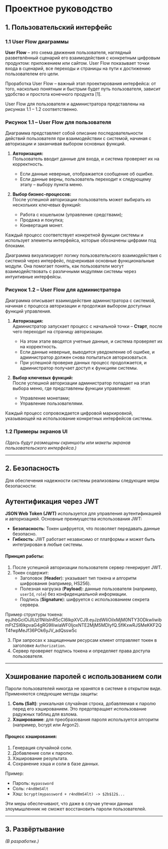 # Проектное руководство

## 1. Пользовательский интерфейс

### 1.1 User Flow диаграммы

**User Flow** – это схема движения пользователя, наглядный разветвлённый сценарий его взаимодействия с конкретным цифровым продуктом: приложением или сайтом. User Flow показывает точки входа в сценарий, все переходы и страницы на пути к достижению пользователем его цели. 

Проработка User Flow – важный этап проектирования интерфейса: от того, насколько понятным и быстрым будет путь пользователя, зависит удобство и простота конечного продукта [1]. 

User Flow для пользователя и администратора представлены на рисунках 1.1 – 1.2 соответственно.



### Рисунок 1.1 – User Flow для пользователя

Диаграмма представляет собой описание последовательности действий пользователя при взаимодействии с системой, начиная с авторизации и заканчивая выбором основных функций. 

1. **Авторизация:**  
   Пользователь вводит данные для входа, и система проверяет их на корректность.  
   - Если данные неверные, отображается сообщение об ошибке.  
   - Если данные верны, пользователь переходит к следующему этапу – выбору пункта меню.  

2. **Выбор бизнес-процессов:**  
   После успешной авторизации пользователь может выбирать из нескольких ключевых функций:  
   - Работа с кошельком (управление средствами);  
   - Продажа и покупка;  
   - Конвертация монет.  

Каждый процесс соответствует конкретной функции системы и использует элементы интерфейса, которые обозначены цифрами под блоками.  

Диаграмма визуализирует логику пользовательского взаимодействия с системой через интерфейс, подчеркивая основные функциональные модули. Она помогает понять, как пользователи могут взаимодействовать с различными модулями системы через интуитивные интерфейсы.



### Рисунок 1.2 – User Flow для администратора

Диаграмма описывает взаимодействие администратора с системой, начиная с процесса авторизации и продолжая выбором доступных функций управления. 

1. **Авторизация:**  
   Администратор запускает процесс с начальной точки – **Старт**, после чего переходит на страницу авторизации.  
   - На этом этапе вводятся учетные данные, и система проверяет их на корректность.  
   - Если данные неверные, выводится уведомление об ошибке, и администратор должен снова попытаться авторизоваться.  
   - При успешной проверке данных процесс продолжается, и администратор получает доступ к функциям системы.  

2. **Выбор ключевых функций:**  
   После успешной авторизации администратор попадает на этап выбора меню, где представлены функции управления:  
   - Управление монетами;  
   - Управление пользователями.  

Каждый процесс сопровождается цифровой маркировкой, указывающей на использование конкретных интерфейсов системы.  


### 1.2 Примеры экранов UI
*(Здесь будут размещены скриншоты или макеты экранов пользовательского интерфейса.)*

---

## 2. Безопасность

Для обеспечения надежности системы реализованы следующие меры безопасности:

## Аутентификация через JWT

**JSON Web Token (JWT)** используется для управления аутентификацией и авторизацией. Основные преимущества использования JWT:  
- **Безопасность**: Токен шифруется, что позволяет передавать данные безопасно.  
- **Гибкость**: JWT работает независимо от платформы и может быть интегрирован в любые системы.  

#### Принцип работы:
1. После успешной авторизации пользователя сервер генерирует JWT.  
2. Токен содержит:  
   - Заголовок (**Header**): указывает тип токена и алгоритм шифрования (например, HS256).  
   - Полезная нагрузка (**Payload**): данные пользователя (например, `userId`, `role`) без конфиденциальной информации.  
   - Подпись (**Signature**): шифруется с использованием секрета сервера.  

Пример структуры токена:
eyJhbGciOiJIUzI1NiIsInR5cCI6IkpXVCJ9.eyJzdWIiOiIxMjM0NTY3ODkwIiwibmFtZSI6IkpvaG4gRG9lIiwiaWF0IjoxNTE2MjM5MDIyfQ.SflKxwRJSMeKKF2QT4fwpMeJf36POk6yJV_adQssw5c

3. При запросах к защищенным ресурсам клиент отправляет токен в заголовке `Authorization`.  
4. Сервер проверяет подпись токена и определяет права доступа пользователя.  

---

## Хэширование паролей с использованием соли

Пароли пользователей никогда не хранятся в системе в открытом виде. Применяются следующие методы защиты:  

1. **Соль (Salt)**: уникальная случайная строка, добавляемая к паролю перед его хэшированием. Это предотвращает использование радужных таблиц для взлома.  
2. **Хэширование**: для преобразования пароля используется алгоритм (например, bcrypt или Argon2).  

#### Процесс хэширования:
1. Генерация случайной соли.
2. Добавление соли к паролю.
3. Хэширование результата.
4. Сохранение хэша и соли в базе данных.  

Пример:
- Пароль: `mypassword`  
- Соль: `r4nd0mS4lt`  
- Хэш: `bcrypt(mypassword + r4nd0mS4lt) -> $2b$12$...`  

Эти меры обеспечивают, что даже в случае утечки данных злоумышленник не сможет восстановить пароли пользователей.

---

## 3. Развёртывание
*(В разработке.)*
